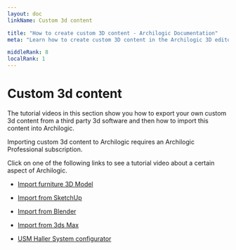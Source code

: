 ```yaml
---
layout: doc
linkName: Custom 3d content

title: "How to create custom 3D content - Archilogic Documentation"
meta: "Learn how to create custom 3D content in the Archilogic 3D editor available in our dashboard."

middleRank: 8
localRank: 1
---
```


# Custom 3d content

The tutorial videos in this section show you how to export your own custom 3d content from a third party 3d software and then how to import this content into Archilogic.

Importing custom 3d content to Archilogic requires an Archilogic Professional subscription.

Click on one of the following links to see a tutorial video about a certain aspect of Archilogic.

* [Import furniture 3D Model](import-furniture.html)

* [Import from SketchUp](import-from-sketchup.html)

* [Import from Blender](import-from-blender.html)

* [Import from 3ds Max](import-from-3dsmax.html)

* [USM Haller System configurator](usm-configurator.html)
